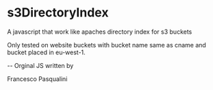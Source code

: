 s3DirectoryIndex
================

A javascript that work like apaches directory index for s3 buckets

Only tested on  website buckets with bucket name same as cname and bucket placed in eu-west-1. 

-- Orginal JS written by

Francesco Pasqualini
